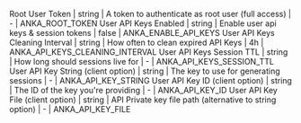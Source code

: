Root User Token | string | A token to authenticate as root user (full access) | - | ANKA_ROOT_TOKEN
User API Keys Enabled | string | Enable user api keys & session tokens | false | ANKA_ENABLE_API_KEYS
User API Keys Cleaning Interval | string | How often to clean expired API Keys | 4h | ANKA_API_KEYS_CLEANING_INTERVAL
User API Keys Session TTL | string | How long should sessions live for | - | ANKA_API_KEYS_SESSION_TTL
User API Key String (client option) | string | The key to use for generating sessions | - | ANKA_API_KEY_STRING
User API Key ID (client option) | string | The ID of the key you're providing | - | ANKA_API_KEY_ID
User API Key File (client option) | string | API Private key file path (alternative to string option) | - | ANKA_API_KEY_FILE
